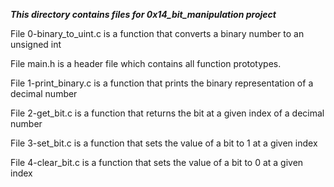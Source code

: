 ***This directory contains files for 0x14_bit_manipulation project***

File 0-binary_to_uint.c is a function that converts a binary number to an unsigned int <br>

File main.h is a header file which contains all function prototypes. <br>

File 1-print_binary.c is a function that prints the binary representation of a decimal number <br>

File 2-get_bit.c is a function that returns the bit at a given index of a decimal number <br>

File 3-set_bit.c is a function that sets the value of a bit to 1 at a given index <br>

File 4-clear_bit.c is a function that sets the value of a bit to 0 at a given index <br>
